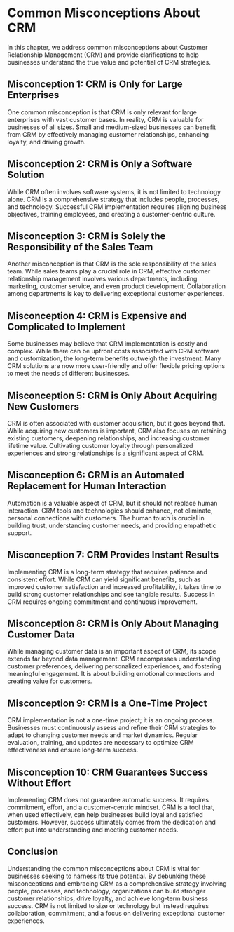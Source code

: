 Common Misconceptions About CRM
========================================

In this chapter, we address common misconceptions about Customer Relationship Management (CRM) and provide clarifications to help businesses understand the true value and potential of CRM strategies.

**Misconception 1: CRM is Only for Large Enterprises**
------------------------------------------------------

One common misconception is that CRM is only relevant for large enterprises with vast customer bases. In reality, CRM is valuable for businesses of all sizes. Small and medium-sized businesses can benefit from CRM by effectively managing customer relationships, enhancing loyalty, and driving growth.

**Misconception 2: CRM is Only a Software Solution**
----------------------------------------------------

While CRM often involves software systems, it is not limited to technology alone. CRM is a comprehensive strategy that includes people, processes, and technology. Successful CRM implementation requires aligning business objectives, training employees, and creating a customer-centric culture.

**Misconception 3: CRM is Solely the Responsibility of the Sales Team**
-----------------------------------------------------------------------

Another misconception is that CRM is the sole responsibility of the sales team. While sales teams play a crucial role in CRM, effective customer relationship management involves various departments, including marketing, customer service, and even product development. Collaboration among departments is key to delivering exceptional customer experiences.

**Misconception 4: CRM is Expensive and Complicated to Implement**
------------------------------------------------------------------

Some businesses may believe that CRM implementation is costly and complex. While there can be upfront costs associated with CRM software and customization, the long-term benefits outweigh the investment. Many CRM solutions are now more user-friendly and offer flexible pricing options to meet the needs of different businesses.

**Misconception 5: CRM is Only About Acquiring New Customers**
--------------------------------------------------------------

CRM is often associated with customer acquisition, but it goes beyond that. While acquiring new customers is important, CRM also focuses on retaining existing customers, deepening relationships, and increasing customer lifetime value. Cultivating customer loyalty through personalized experiences and strong relationships is a significant aspect of CRM.

**Misconception 6: CRM is an Automated Replacement for Human Interaction**
--------------------------------------------------------------------------

Automation is a valuable aspect of CRM, but it should not replace human interaction. CRM tools and technologies should enhance, not eliminate, personal connections with customers. The human touch is crucial in building trust, understanding customer needs, and providing empathetic support.

**Misconception 7: CRM Provides Instant Results**
-------------------------------------------------

Implementing CRM is a long-term strategy that requires patience and consistent effort. While CRM can yield significant benefits, such as improved customer satisfaction and increased profitability, it takes time to build strong customer relationships and see tangible results. Success in CRM requires ongoing commitment and continuous improvement.

**Misconception 8: CRM is Only About Managing Customer Data**
-------------------------------------------------------------

While managing customer data is an important aspect of CRM, its scope extends far beyond data management. CRM encompasses understanding customer preferences, delivering personalized experiences, and fostering meaningful engagement. It is about building emotional connections and creating value for customers.

**Misconception 9: CRM is a One-Time Project**
----------------------------------------------

CRM implementation is not a one-time project; it is an ongoing process. Businesses must continuously assess and refine their CRM strategies to adapt to changing customer needs and market dynamics. Regular evaluation, training, and updates are necessary to optimize CRM effectiveness and ensure long-term success.

**Misconception 10: CRM Guarantees Success Without Effort**
-----------------------------------------------------------

Implementing CRM does not guarantee automatic success. It requires commitment, effort, and a customer-centric mindset. CRM is a tool that, when used effectively, can help businesses build loyal and satisfied customers. However, success ultimately comes from the dedication and effort put into understanding and meeting customer needs.

**Conclusion**
--------------

Understanding the common misconceptions about CRM is vital for businesses seeking to harness its true potential. By debunking these misconceptions and embracing CRM as a comprehensive strategy involving people, processes, and technology, organizations can build stronger customer relationships, drive loyalty, and achieve long-term business success. CRM is not limited to size or technology but instead requires collaboration, commitment, and a focus on delivering exceptional customer experiences.
